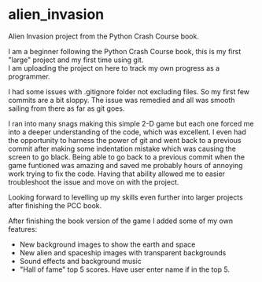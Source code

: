# alien_invasion
Alien Invasion project from the Python Crash Course book.

I am a beginner following the Python Crash Course book, this is my first "large" project and my first time using git.  
I am uploading the project on here to track my own progress as a programmer.

I had some issues with .gitignore folder not excluding files. So my first few commits are a bit sloppy. 
The issue was remedied and all was smooth sailing from there as far as git goes.

I ran into many snags making this simple 2-D game but each one forced me into a deeper understanding of the code, which was excellent.
I even had the opportunity to harness the power of git and went back to a previous commit after making some indentation mistake which was causing the screen to go black.
Being able to go back to a previous commit when the game funtioned was amazing and saved me probably hours of annoying work trying to fix the code. 
Having that ability allowed me to easier troubleshoot the issue and move on with the project. 

Looking forward to levelling up my skills even further into larger projects after finishing the PCC book. 

After finishing the book version of the game I added some of my own features:
- New background images to show the earth and space
- New alien and spaceship images with transparent backgrounds
- Sound effects and background music
- "Hall of fame" top 5 scores. Have user enter name if in the top 5.
